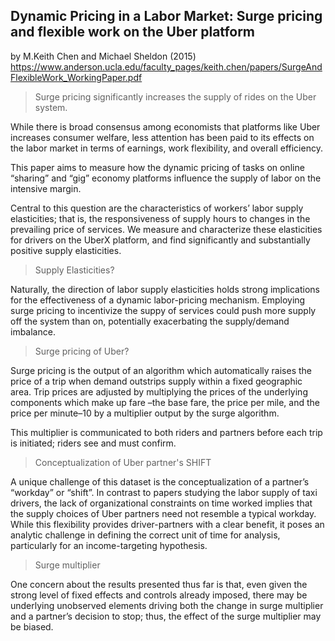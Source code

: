 ## Dynamic Pricing in a Labor Market: Surge pricing and flexible work on the Uber platform
by M.Keith Chen and Michael Sheldon (2015)
https://www.anderson.ucla.edu/faculty_pages/keith.chen/papers/SurgeAndFlexibleWork_WorkingPaper.pdf
> Surge pricing significantly increases the supply of rides on the Uber system. 

While there is broad consensus among economists that platforms like
Uber increases consumer welfare, less attention has been paid to its effects on
the labor market in terms of earnings, work flexibility, and overall efficiency. 

This paper aims to measure how the dynamic pricing of tasks on online
“sharing” and “gig” economy platforms influence the supply of labor on the
intensive margin.

Central to this question are the characteristics of workers’
labor supply elasticities; that is, the responsiveness of supply hours to changes in
the prevailing price of services. We measure and characterize these elasticities for
drivers on the UberX platform, and find significantly and substantially positive
supply elasticities. 

> Supply Elasticities?

Naturally, the direction of labor supply elasticities holds strong implications
for the effectiveness of a dynamic labor-pricing mechanism. 
Employing surge pricing to incentivize the suppy of services could push more supply off the system than on, potentially exacerbating the supply/demand imbalance. 

> Surge pricing of Uber?

Surge pricing is the output of an algorithm which automatically raises the price of a trip when demand outstrips supply within a
fixed geographic area. Trip prices are adjusted by multiplying the prices of the
underlying components which make up fare –the base fare, the price per mile,
and the price per minute–10 by a multiplier output by the surge algorithm.

This
multiplier is communicated to both riders and partners before each trip is initiated; riders see and must confirm.

> Conceptualization of Uber partner's SHIFT

A unique challenge of this dataset is the conceptualization of a partner’s “workday” or “shift”. In contrast to papers studying the labor supply of taxi drivers,
the lack of organizational constraints on time worked implies that the supply
choices of Uber partners need not resemble a typical workday. While this flexibility provides driver-partners with a clear benefit, it poses an analytic challenge in
defining the correct unit of time for analysis, particularly for an income-targeting
hypothesis.

> Surge multiplier

One concern about the results presented thus far is that, even given the strong
level of fixed effects and controls already imposed, there may be underlying
unobserved elements driving both the change in surge multiplier and a partner’s
decision to stop; thus, the effect of the surge multiplier may be biased.
